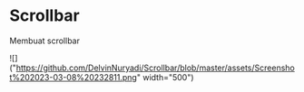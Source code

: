 # Scrollbar
Membuat scrollbar

![]("https://github.com/DelvinNuryadi/Scrollbar/blob/master/assets/Screenshot%202023-03-08%20232811.png" width="500")

